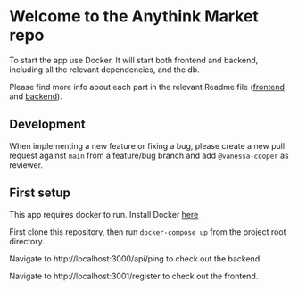# Welcome to the Anythink Market repo

To start the app use Docker. It will start both frontend and backend, including all the relevant dependencies, and the db.

Please find more info about each part in the relevant Readme file ([frontend](frontend/readme.md) and [backend](backend/README.md)).

## Development

When implementing a new feature or fixing a bug, please create a new pull request against `main` from a feature/bug branch and add `@vanessa-cooper` as reviewer.

## First setup

This app requires docker to run. Install Docker [here](https://docs.docker.com/get-docker/)

First clone this repository, then run `docker-compose up` from the project root directory.

Navigate to http://localhost:3000/api/ping to check out the backend.

Navigate to http://localhost:3001/register to check out the frontend.
